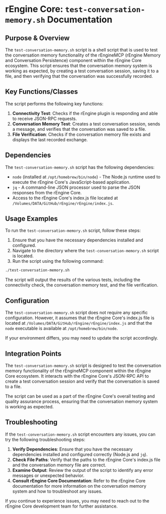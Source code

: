 # rEngine Core: `test-conversation-memory.sh` Documentation

## Purpose & Overview

The `test-conversation-memory.sh` script is a shell script that is used to test the conversation memory functionality of the rEngineMCP (rEngine Memory and Conversation Persistence) component within the rEngine Core ecosystem. This script ensures that the conversation memory system is working as expected, by creating a test conversation session, saving it to a file, and then verifying that the conversation was successfully recorded.

## Key Functions/Classes

The script performs the following key functions:

1. **Connectivity Test**: Checks if the rEngine plugin is responding and able to receive JSON-RPC requests.
2. **Conversation Memory Test**: Creates a test conversation session, sends a message, and verifies that the conversation was saved to a file.
3. **File Verification**: Checks if the conversation memory file exists and displays the last recorded exchange.

## Dependencies

The `test-conversation-memory.sh` script has the following dependencies:

- `node` (installed at `/opt/homebrew/bin/node`) - The Node.js runtime used to execute the rEngine Core's JavaScript-based application.
- `jq` - A command-line JSON processor used to parse the JSON responses from the rEngine Core.
- Access to the rEngine Core's index.js file located at `/Volumes/DATA/GitHub/rEngine/rEngine/index.js`.

## Usage Examples

To run the `test-conversation-memory.sh` script, follow these steps:

1. Ensure that you have the necessary dependencies installed and configured.
2. Navigate to the directory where the `test-conversation-memory.sh` script is located.
3. Run the script using the following command:

```bash
./test-conversation-memory.sh
```

The script will output the results of the various tests, including the connectivity check, the conversation memory test, and the file verification.

## Configuration

The `test-conversation-memory.sh` script does not require any specific configuration. However, it assumes that the rEngine Core's index.js file is located at `/Volumes/DATA/GitHub/rEngine/rEngine/index.js` and that the `node` executable is available at `/opt/homebrew/bin/node`.

If your environment differs, you may need to update the script accordingly.

## Integration Points

The `test-conversation-memory.sh` script is designed to test the conversation memory functionality of the rEngineMCP component within the rEngine Core ecosystem. It interacts with the rEngine Core's JSON-RPC API to create a test conversation session and verify that the conversation is saved to a file.

The script can be used as a part of the rEngine Core's overall testing and quality assurance process, ensuring that the conversation memory system is working as expected.

## Troubleshooting

If the `test-conversation-memory.sh` script encounters any issues, you can try the following troubleshooting steps:

1. **Verify Dependencies**: Ensure that you have the necessary dependencies installed and configured correctly (Node.js and `jq`).
2. **Check File Paths**: Verify that the paths to the rEngine Core's index.js file and the conversation memory file are correct.
3. **Examine Output**: Review the output of the script to identify any error messages or unexpected behavior.
4. **Consult rEngine Core Documentation**: Refer to the rEngine Core documentation for more information on the conversation memory system and how to troubleshoot any issues.

If you continue to experience issues, you may need to reach out to the rEngine Core development team for further assistance.
